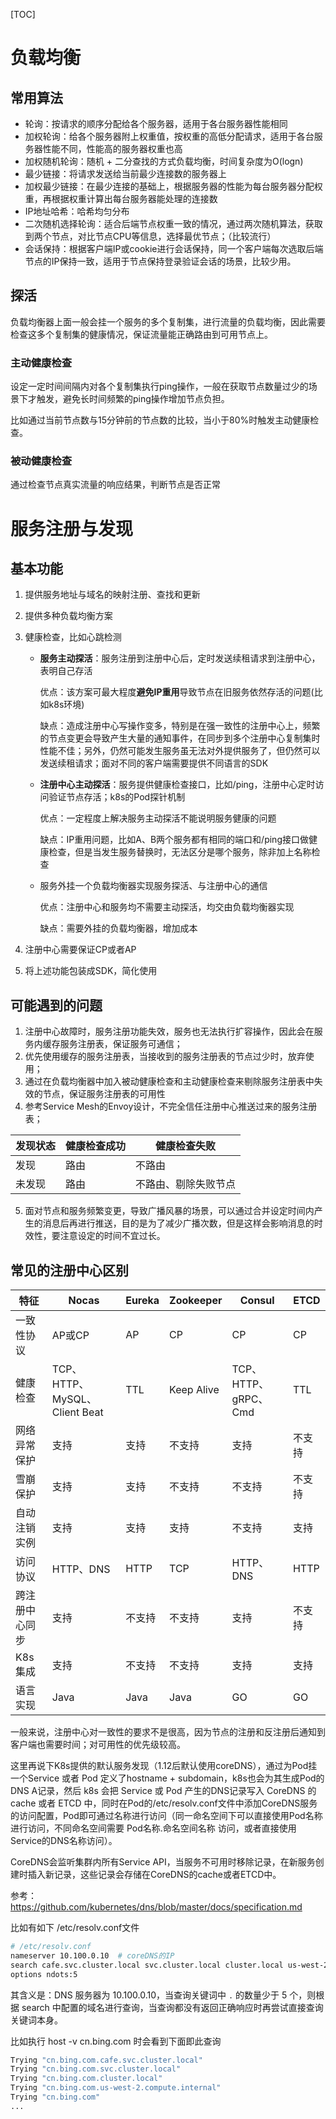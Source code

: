 [TOC]

# 负载均衡

## 常用算法

- 轮询：按请求的顺序分配给各个服务器，适用于各台服务器性能相同
- 加权轮询：给各个服务器附上权重值，按权重的高低分配请求，适用于各台服务器性能不同，性能高的服务器权重也高
- 加权随机轮询：随机 + 二分查找的方式负载均衡，时间复杂度为O(logn)
- 最少链接：将请求发送给当前最少连接数的服务器上
- 加权最少链接：在最少连接的基础上，根据服务器的性能为每台服务器分配权重，再根据权重计算出每台服务器能处理的连接数
- IP地址哈希：哈希均匀分布
- 二次随机选择轮询：适合后端节点权重一致的情况，通过两次随机算法，获取到两个节点，对比节点CPU等信息，选择最优节点；（比较流行）
- 会话保持：根据客户端IP或cookie进行会话保持，同一个客户端每次选取后端节点的IP保持一致，适用于节点保持登录验证会话的场景，比较少用。

## 探活

负载均衡器上面一般会挂一个服务的多个复制集，进行流量的负载均衡，因此需要检查这多个复制集的健康情况，保证流量能正确路由到可用节点上。

### 主动健康检查

设定一定时间间隔内对各个复制集执行ping操作，一般在获取节点数量过少的场景下才触发，避免长时间频繁的ping操作增加节点负担。

比如通过当前节点数与15分钟前的节点数的比较，当小于80%时触发主动健康检查。

### 被动健康检查

通过检查节点真实流量的响应结果，判断节点是否正常

# 服务注册与发现

## 基本功能

1. 提供服务地址与域名的映射注册、查找和更新

2. 提供多种负载均衡方案

3. 健康检查，比如心跳检测

   * **服务主动探活**：服务注册到注册中心后，定时发送续租请求到注册中心，表明自己存活

     优点：该方案可最大程度**避免IP重用**导致节点在旧服务依然存活的问题(比如k8s环境)

     缺点：造成注册中心写操作变多，特别是在强一致性的注册中心上，频繁的节点变更会导致产生大量的通知事件，在同步到多个注册中心复制集时性能不佳；另外，仍然可能发生服务虽无法对外提供服务了，但仍然可以发送续租请求；面对不同的客户端需要提供不同语言的SDK

   * **注册中心主动探活**：服务提供健康检查接口，比如/ping，注册中心定时访问验证节点存活；k8s的Pod探针机制

     优点：一定程度上解决服务主动探活不能说明服务健康的问题

     缺点：IP重用问题，比如A、B两个服务都有相同的端口和/ping接口做健康检查，但是当发生服务替换时，无法区分是哪个服务，除非加上名称检查

   * 服务外挂一个负载均衡器实现服务探活、与注册中心的通信

     优点：注册中心和服务均不需要主动探活，均交由负载均衡器实现

     缺点：需要外挂的负载均衡器，增加成本

4. 注册中心需要保证CP或者AP

5. 将上述功能包装成SDK，简化使用

## 可能遇到的问题

1. 注册中心故障时，服务注册功能失效，服务也无法执行扩容操作，因此会在服务内缓存服务注册表，保证服务可通信；
2. 优先使用缓存的服务注册表，当接收到的服务注册表的节点过少时，放弃使用；
3. 通过在负载均衡器中加入被动健康检查和主动健康检查来剔除服务注册表中失效的节点，保证服务注册表的可用性
4. 参考Service Mesh的Envoy设计，不完全信任注册中心推送过来的服务注册表；

| 发现状态 | 健康检查成功 | 健康检查失败         |
| -------- | ------------ | -------------------- |
| 发现     | 路由         | 不路由               |
| 未发现   | 路由         | 不路由、剔除失败节点 |

5. 面对节点和服务频繁变更，导致广播风暴的场景，可以通过合并设定时间内产生的消息后再进行推送，目的是为了减少广播次数，但是这样会影响消息的时效性，要注意设定的时间不宜过长。

## 常见的注册中心区别

| 特征           | Nocas                         | Eureka | Zookeeper  | Consul               | ETCD   |
| -------------- | ----------------------------- | ------ | ---------- | -------------------- | ------ |
| 一致性协议     | AP或CP                        | AP     | CP         | CP                   | CP     |
| 健康检查       | TCP、HTTP、MySQL、Client Beat | TTL    | Keep Alive | TCP、HTTP、gRPC、Cmd | TTL    |
| 网络异常保护   | 支持                          | 支持   | 不支持     | 支持                 | 不支持 |
| 雪崩保护       | 支持                          | 支持   | 不支持     | 不支持               | 不支持 |
| 自动注销实例   | 支持                          | 支持   | 支持       | 不支持               | 支持   |
| 访问协议       | HTTP、DNS                     | HTTP   | TCP        | HTTP、DNS            | HTTP   |
| 跨注册中心同步 | 支持                          | 不支持 | 不支持     | 支持                 | 不支持 |
| K8s集成        | 支持                          | 不支持 | 不支持     | 支持                 | 支持   |
| 语言实现       | Java                          | Java   | Java       | GO                   | GO     |

一般来说，注册中心对一致性的要求不是很高，因为节点的注册和反注册后通知到客户端也需要时间；对可用性的优先级较高。

这里再说下K8s提供的默认服务发现（1.12后默认使用coreDNS），通过为Pod挂一个Service 或者 Pod 定义了hostname + subdomain，k8s也会为其生成Pod的 DNS A记录，然后 k8s 会把 Service 或 Pod 产生的DNS记录写入 CoreDNS 的 cache 或者 ETCD 中，同时在Pod的/etc/resolv.conf文件中添加CoreDNS服务的访问配置，Pod即可通过名称进行访问（同一命名空间下可以直接使用Pod名称进行访问，不同命名空间需要 Pod名称.命名空间名称 访问，或者直接使用Service的DNS名称访问）。

CoreDNS会监听集群内所有Service API，当服务不可用时移除记录，在新服务创建时插入新记录，这些记录会存储在CoreDNS的cache或者ETCD中。

参考：https://github.com/kubernetes/dns/blob/master/docs/specification.md

比如有如下 /etc/resolv.conf文件

```sh
# /etc/resolv.conf
nameserver 10.100.0.10  # coreDNS的IP
search cafe.svc.cluster.local svc.cluster.local cluster.local us-west-2.compute.internal
options ndots:5
```

其含义是：DNS 服务器为 10.100.0.10，当查询关键词中 `.` 的数量少于 5 个，则根据 search 中配置的域名进行查询，当查询都没有返回正确响应时再尝试直接查询关键词本身。

比如执行 host -v cn.bing.com 时会看到下面即此查询

```sh
Trying "cn.bing.com.cafe.svc.cluster.local"
Trying "cn.bing.com.svc.cluster.local"
Trying "cn.bing.com.cluster.local"
Trying "cn.bing.com.us-west-2.compute.internal"
Trying "cn.bing.com"
...
```

# 